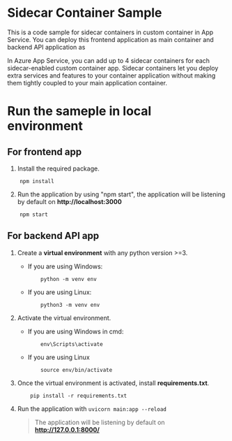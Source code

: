 # Sidecar Container Sample

This is a code sample for sidecar containers in custom container in App Service. You can deploy this frontend application as main container and backend API application as 

In Azure App Service, you can add up to 4 sidecar containers for each sidecar-enabled custom container app. Sidecar containers let you deploy extra services and features to your container application without making them tightly coupled to your main application container.

# Run the sameple in local environment

## For frontend app
1. Install the required package.
```
    npm install
```
2. Run the application by using "npm start", the application will be listening by default on **http://localhost:3000**
```
    npm start
```

## For backend API app
1. Create a **virtual environment** with any python version >=3.
    - If you are using Windows:
        ```shell
            python -m venv env
        ```
    - If you are using Linux:
        ```shell
            python3 -m venv env
       ```
2. Activate the virtual environment.
    - If you are using Windows in cmd:
        ```shell
            env\Scripts\activate
        ```
    - If you are using Linux
        ```shell
            source env/bin/activate
        ```
3. Once the virtual environment is activated, install **requirements.txt**.
    ```shell
        pip install -r requirements.txt
    ```
4. Run the application with `uvicorn main:app --reload`

    > The application will be listening by default on **http://127.0.0.1:8000/**
